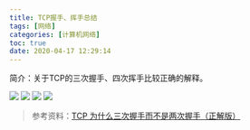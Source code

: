 ```yaml
---
title: TCP握手、挥手总结
tags: [网络]
categories: [计算机网络]
toc: true
date: 2020-04-17 12:29:14
---
```

简介：关于TCP的三次握手、四次挥手比较正确的解释。
<!-- more -->
![](https://s2.loli.net/2022/07/13/MqfCXsuxD8UkvFh.png)
![](https://s2.loli.net/2022/07/13/k8WG7suSZeNChTD.jpg)
![](https://s2.loli.net/2022/07/13/TdAOtoCriVDFPzm.jpg)
![](https://s2.loli.net/2022/07/13/qzbGgy634tYdon1.jpg)

> 参考资料：[TCP 为什么三次握手而不是两次握手（正解版）](https://blog.csdn.net/lengxiao1993/article/details/82771768)